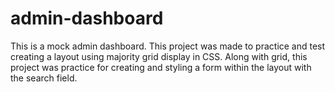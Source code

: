 # admin-dashboard

This is a mock admin dashboard. This project was made to practice and test creating a layout using majority grid display in CSS. Along with grid, this project was practice for creating and styling a form within the layout with the search field.
